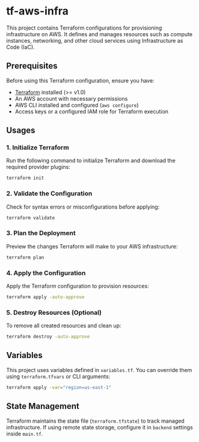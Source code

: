 
# tf-aws-infra 
This project contains Terraform configurations for provisioning infrastructure on AWS. It defines and manages resources such as compute instances, networking, and other cloud services using Infrastructure as Code (IaC).

## Prerequisites

Before using this Terraform configuration, ensure you have:

- [Terraform](https://developer.hashicorp.com/terraform/downloads) installed (>= v1.0)
- An AWS account with necessary permissions
- AWS CLI installed and configured (`aws configure`)
- Access keys or a configured IAM role for Terraform execution


## Usages

### 1. Initialize Terraform
Run the following command to initialize Terraform and download the required provider plugins:
```sh
terraform init
```

### 2. Validate the Configuration
Check for syntax errors or misconfigurations before applying:
```sh
terraform validate
```

### 3. Plan the Deployment
Preview the changes Terraform will make to your AWS infrastructure:
```sh
terraform plan
```

### 4. Apply the Configuration
Apply the Terraform configuration to provision resources:
```sh
terraform apply -auto-approve
```

### 5. Destroy Resources (Optional)
To remove all created resources and clean up:
```sh
terraform destroy -auto-approve
```

## Variables

This project uses variables defined in `variables.tf`. You can override them using `terraform.tfvars` or CLI arguments:
```sh
terraform apply -var="region=us-east-1"
```

## State Management

Terraform maintains the state file (`terraform.tfstate`) to track managed infrastructure. If using remote state storage, configure it in `backend` settings inside `main.tf`.



